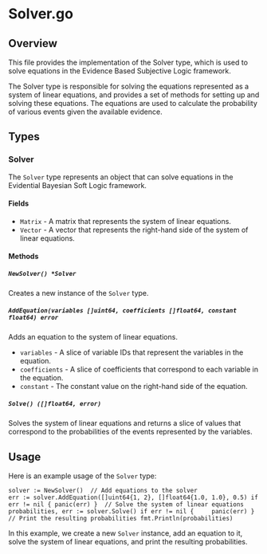 Solver.go
=============================

Overview
--------

This file provides the implementation of the Solver type, which is used to solve equations in the Evidence Based Subjective Logic framework.

The Solver type is responsible for solving the equations represented as a system of linear equations, and provides a set of methods for setting up and solving these equations. The equations are used to calculate the probability of various events given the available evidence.

Types
-----

### Solver

The `Solver` type represents an object that can solve equations in the Evidential Bayesian Soft Logic framework.

#### Fields

*   `Matrix` - A matrix that represents the system of linear equations.
*   `Vector` - A vector that represents the right-hand side of the system of linear equations.

#### Methods

##### `NewSolver() *Solver`

Creates a new instance of the `Solver` type.

##### `AddEquation(variables []uint64, coefficients []float64, constant float64) error`

Adds an equation to the system of linear equations.

*   `variables` - A slice of variable IDs that represent the variables in the equation.
*   `coefficients` - A slice of coefficients that correspond to each variable in the equation.
*   `constant` - The constant value on the right-hand side of the equation.

##### `Solve() ([]float64, error)`

Solves the system of linear equations and returns a slice of values that correspond to the probabilities of the events represented by the variables.

Usage
-----

Here is an example usage of the `Solver` type:

```
solver := NewSolver()  // Add equations to the solver
err := solver.AddEquation([]uint64{1, 2}, []float64{1.0, 1.0}, 0.5) if err != nil { panic(err) }  // Solve the system of linear equations probabilities, err := solver.Solve() if err != nil {     panic(err) }  // Print the resulting probabilities fmt.Println(probabilities)
```

In this example, we create a new `Solver` instance, add an equation to it, solve the system of linear equations, and print the resulting probabilities.

